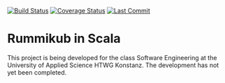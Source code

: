 [![Build Status](https://github.com/T31212Y/rummikub/actions/workflows/scala.yml/badge.svg)](https://github.com/T31212Y/rummikub/actions/workflows/scala.yml)
[![Coverage Status](https://coveralls.io/repos/github/T31212Y/rummikub/badge.svg?branch=main?t=1746614700)](https://coveralls.io/github/T31212Y/rummikub?branch=main?t=1746614700)
[![Last Commit](https://img.shields.io/github/last-commit/T31212Y/rummikub.svg?color=blue)](https://github.com/T31212Y/rummikub/commits/main)


Rummikub in Scala
==================

This project is being developed for the class Software Engineering at the University of Applied Science HTWG Konstanz. The development has not yet been completed.
